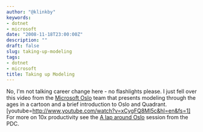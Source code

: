 ```yaml
---
author: "@klinkby"
keywords:
- dotnet
- microsoft
date: "2008-11-18T23:00:00Z"
description: ""
draft: false
slug: taking-up-modeling
tags:
- dotnet
- microsoft
title: Taking up Modeling
---
```



No, I'm not talking career change here - no flashlights please. I just fell over this video from the [Microsoft Oslo](http://msdn.microsoft.com/en-us/library/dd129873.aspx "Microsoft Oslo") team that presents modeling through the ages in a cartoon and a brief introduction to Oslo and Quadrant. [youtube=http://www.youtube.com/watch?v=xCygFQ8MI5c&hl=en&fs=1] For more on 10x productivity see the [A lap around Oslo](http://channel9.msdn.com/pdc2008/TL23/) session from the PDC.

